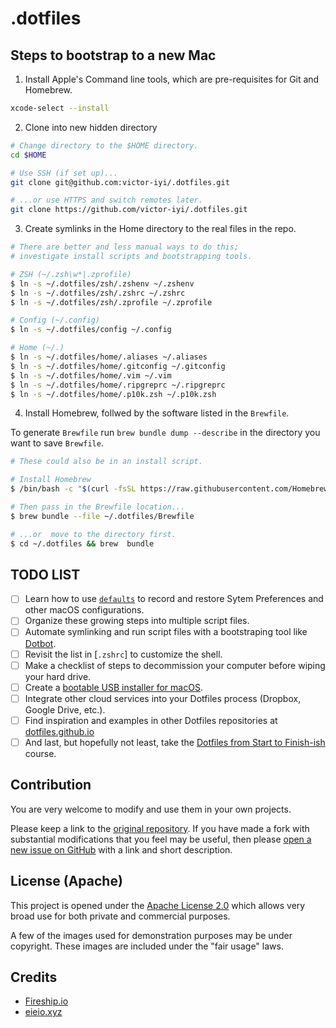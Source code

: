 # .dotfiles

## Steps to bootstrap to a new Mac

1. Install Apple's Command line tools, which are pre-requisites for Git and
Homebrew.

```sh
xcode-select --install
```

2. Clone into new hidden directory

```sh
# Change directory to the $HOME directory.
cd $HOME

# Use SSH (if set up)...
git clone git@github.com:victor-iyi/.dotfiles.git

# ...or use HTTPS and switch remotes later.
git clone https://github.com/victor-iyi/.dotfiles.git
```

3. Create symlinks in the Home directory to the real files in the repo.

```sh
# There are better and less manual ways to do this;
# investigate install scripts and bootstrapping tools.

# ZSH (~/.zsh\w*|.zprofile)
$ ln -s ~/.dotfiles/zsh/.zshenv ~/.zshenv
$ ln -s ~/.dotfiles/zsh/.zshrc ~/.zshrc
$ ln -s ~/.dotfiles/zsh/.zprofile ~/.zprofile

# Config (~/.config)
$ ln -s ~/.dotfiles/config ~/.config

# Home (~/.)
$ ln -s ~/.dotfiles/home/.aliases ~/.aliases
$ ln -s ~/.dotfiles/home/.gitconfig ~/.gitconfig
$ ln -s ~/.dotfiles/home/.vim ~/.vim
$ ln -s ~/.dotfiles/home/.ripgreprc ~/.ripgreprc
$ ln -s ~/.dotfiles/home/.p10k.zsh ~/.p10k.zsh
```

4. Install Homebrew, follwed by the software listed in the `Brewfile`.

To generate `Brewfile` run `brew bundle dump --describe` in the directory you
want to save `Brewfile`.

```sh
# These could also be in an install script.

# Install Homebrew
$ /bin/bash -c "$(curl -fsSL https://raw.githubusercontent.com/Homebrew/install/HEAD/install.sh)"

# Then pass in the Brewfile location...
$ brew bundle --file ~/.dotfiles/Brewfile

# ...or  move to the directory first.
$ cd ~/.dotfiles && brew  bundle
```

## TODO LIST

- [ ] Learn how to use [`defaults`] to record and restore Sytem Preferences and other
macOS configurations.
- [ ] Organize these growing steps into multiple script files.
- [ ] Automate symlinking and run script files with a bootstraping tool like [Dotbot].
- [ ] Revisit the list in [`.zshrc`] to customize the shell.
- [ ] Make a checklist of steps to decommission your computer before wiping your
hard drive.
- [ ] Create a [bootable USB installer for macOS][usb-installer-macos].
- [ ] Integrate other cloud services into your Dotfiles process (Dropbox,
Google Drive, etc.).
- [ ] Find inspiration and examples in other Dotfiles repositories at
[dotfiles.github.io]
- [ ] And last, but hopefully not least, take the
[Dotfiles from Start to Finish-ish][eieioxyz-course] course.

[`defaults`]: https://macos-defaults.com/#🙋-what-s-a-defaults-command
[Dotbot]: https://github.com/anishathalye/dotbot
[`zshrc`]: ./zsh/.zshrc
[usb-installer-macos]: https://support.apple.com/en-us/HT201372
[dotfiles.github.io]: https://dotfiles.github.io
[eieioxyz-course]: https://www.udemy.com/course/dotfiles-from-start-to-finish-ish/?referralCode=445BE0B541C48FE85276

## Contribution

You are very welcome to modify and use them in your own projects.

Please keep a link to the [original repository](https://github.com/victor-iyi/.dotfiles).
If you have made a fork with substantial modifications that you feel may be useful,
then please [open a new issue on GitHub] with a link and short description.

[original repository]: https://github.com/victor-iyi/.dotfiles
[open a new issue on GitHub]: https://github.com/victor-iyi/.dotfiles/issues/

## License (Apache)

This project is opened under the [Apache License 2.0](./LICENSE) which allows very
broad use for both private and commercial purposes.

A few of the images used for demonstration purposes may be under copyright.
These images are included under the "fair usage" laws.

## Credits

- [Fireship.io]
- [eieio.xyz]

[Fireship.io]: https://fireship.io
[eieio.xyz]: https://www.udemy.com/course/dotfiles-from-start-to-finish-ish/?referralCode=445BE0B541C48FE85276
